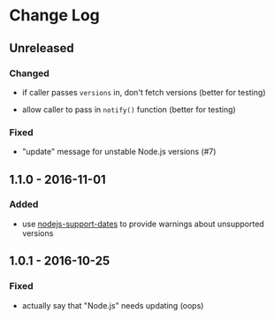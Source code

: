# Change Log


## Unreleased


### Changed

-   if caller passes `versions` in, don't fetch versions (better for testing)

-   allow caller to pass in `notify()` function (better for testing)


### Fixed

-   "update" message for unstable Node.js versions (#7)


## 1.1.0 - 2016-11-01


### Added

-   use [nodejs-support-dates](https://github.com/jokeyrhyme/nodejs-support-dates.js) to provide warnings about unsupported versions


## 1.0.1 - 2016-10-25


### Fixed

-   actually say that "Node.js" needs updating (oops)
